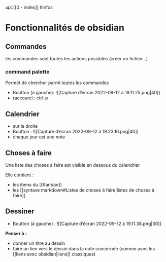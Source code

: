 up::[[0 - index]]
#infos
# Fonctionnalités de obsidian



## Commandes
les commandes sont toutes les actions possibles (créer un fichier...)


### command palette
Permet de chercher parmi toutes les commandes

 - Boutton (à gauche): 
![[Capture d’écran 2022-09-12 à 19.11.25.png|40]]
 - raccourci : ctrl-p



## Calendrier

 - sur la droite
 - Boutton : 
![[Capture d’écran 2022-09-12 à 19.23.16.png|40]]
 - chaque jour est une note



## Choses à faire
Une liste des choses à faire est visible en dessous du calendrier

Elle contient :
 - les items du [[Kanban]]
 - les [[syntaxe markdown#Listes de choses à faire|listes de choses à faire]]



## Dessiner
 - Boutton (à gauche) :
![[Capture d’écran 2022-09-12 à 19.11.38.png|30]]

**Penser à :**
 - donner un titre au dessin
 - faire un lien vers le dessin dans la note concernée (comme avec les [[liens avec obsidian|liens]] classiques)

